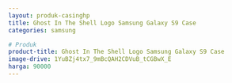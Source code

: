```yaml
---
layout: produk-casinghp
title: Ghost In The Shell Logo Samsung Galaxy S9 Case
categories: samsung

# Produk
product-title: Ghost In The Shell Logo Samsung Galaxy S9 Case
image-drive: 1YuBZj4tx7_9mBcQAH2CDVuB_tCGBwX_E
harga: 90000
---
```

